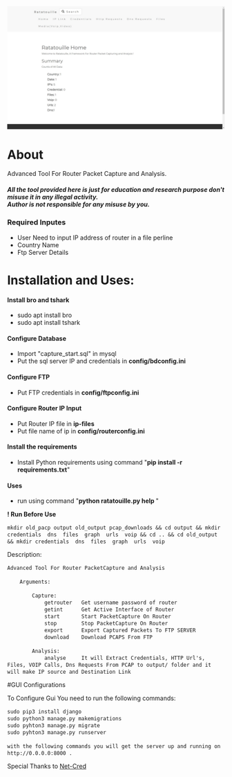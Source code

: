 ![](/images/ratatouille1.jpg)
# About

Advanced Tool For Router Packet Capture and Analysis.

<h5> All the tool provided here is just for education and research purpose don't misuse it in any illegal activity.<br>Author is not responsible for any misuse by you.</h5>

<h3> Required Inputes </h3>
<ul>
	<li>User Need to input IP address of router in a file perline </li>
	<li>Country Name </li>
	<li>Ftp Server Details</li>
</ul>

# Installation and Uses:

<h4> Install bro and tshark </h4>
<ul>
	<li>sudo apt install bro</li>
	<li>sudo apt install tshark</li>
</ul>

<h4> Configure Database </h4>
<ul>
	<li>Import "capture_start.sql" in mysql</li>
	<li>Put the sql server IP and credentials in <b>config/bdconfig.ini</b></li>
</ul>
<h4> Configure FTP </h4>
<ul>
	<li>Put FTP credentials in <b>config/ftpconfig.ini</b> </li>
</ul>
<h4> Configure Router IP Input </h4>
<ul>
	<li>Put Router IP file in <b>ip-files</b> </li>
	<li>Put file name of ip in <b>config/routerconfig.ini</b> </li>
</ul>
<h4> Install the requirements </h4>
<ul>
	<li>Install Python requirements using command "<b>pip install -r requirements.txt</b>" </b> </li>
</ul>

<h4>Uses</h4>
<ul>
	<li>run using command "<b>python ratatouille.py help </b>" </li>
</ul>

<b>! Run Before Use </b>

	mkdir old_pacp output old_output pcap_downloads && cd output && mkdir credentials  dns  files  graph  urls  voip && cd .. && cd old_output && mkdir credentials  dns  files  graph  urls  voip

Description:

    Advanced Tool For Router PacketCapture and Analysis

        Arguments:
        
            Capture:
                getrouter   Get username password of router
                getint      Get Active Interface of Router
                start       Start PacketCapture On Router
                stop        Stop PacketCapture On Router
                export      Export Captured Packets To FTP SERVER
                download    Download PCAPS From FTP
                
            Analysis:
                analyse 	It will Extract Credentials, HTTP Url's, Files, VOIP Calls, Dns Requests From PCAP to output/ folder and it will make IP source and Destination Link
		
#GUI Configurations

To Configure Gui You need to run the following commands:
	
	sudo pip3 install django
	sudo python3 manage.py makemigrations
	sudo pyhton3 manage.py migrate
	sudo pyhton3 manage.py runserver
	
	with the following commands you will get the server up and running on http://0.0.0.0:8000 .



Special Thanks to [Net-Cred](https://github.com/DanMcInerney/net-creds)
